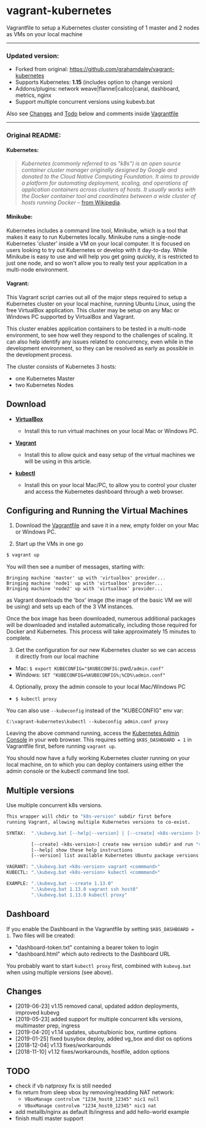 # vagrant-kubernetes

Vagrantfile to setup a Kubernetes cluster consisting of 1 master and 2 nodes as VMs on your local machine

---

### Updated version:

- Forked from original: https://github.com/grahamdaley/vagrant-kubernetes
- Supports Kubernetes: **1.15** (includes option to change version)
- Addons/plugins: network weave|flannel|calico|canal, dashboard, metrics, nginx
- Support multiple concurrent versions using kubevb.bat

Also see [Changes](#Changes) and [Todo](#Todo) below and comments inside [Vagrantfile](Vagrantfile)

---

### Original README:

#### Kubernetes:

> _Kubernetes (commonly referred to as "k8s") is an open source container cluster manager originally designed by Google and
> donated to the Cloud Native Computing Foundation. It aims to provide a platform for automating deployment, scaling, and
> operations of application containers across clusters of hosts. It usually works with the Docker container tool and
> coordinates between a wide cluster of hosts running Docker_ – [from Wikipedia](https://en.wikipedia.org/wiki/Kubernetes).

#### Minikube:

Kubernetes includes a command line tool, Minikube, which is a tool that makes it easy to run Kubernetes locally. Minikube runs a single-node Kubernetes 'cluster' inside a VM on your local computer. It is focused on users looking to try out Kubernetes or develop with it day-to-day. While Minikube is easy to use and will help you get going quickly, it is restricted to just one node, and so won't allow you to really test your application in a multi-node environment.

#### Vagrant:

This Vagrant script carries out all of the major steps required to setup a Kubernetes cluster on your local machine, running Ubuntu Linux, using the free VirtualBox application. This cluster may be setup on any Mac or Windows PC supported by VirtualBox and Vagrant.

This cluster enables application containers to be tested in a multi-node environment, to see how well they respond to the challenges of scaling. It can also help identify any issues related to concurrency, even while in the development environment, so they can be resolved as early as possible in the development process.

The cluster consists of Kubernetes 3 hosts:

- one Kubernetes Master
- two Kubernetes Nodes

## Download

* __[VirtualBox](https://www.virtualbox.org/)__ 
  - Install this to run virtual machines on your local Mac or Windows PC.

* __[Vagrant](https://www.vagrantup.com/)__ 
  - Install this to allow quick and easy setup of the virtual machines we will be using in this article.

* __[kubectl](https://kubernetes.io/docs/user-guide/prereqs/)__ 
  - Install this on your local Mac/PC, to allow you to control your cluster and access the Kubernetes dashboard through a web browser.

## Configuring and Running the Virtual Machines

1. Download the [Vagrantfile](https://raw.githubusercontent.com/mkorthof/vagrant-kubernetes/master/Vagrantfile) and save it in a new, empty folder on your Mac or Windows PC.

2. Start up the VMs in one go
  ```sh
  $ vagrant up
  ```

  You will then see a number of messages, starting with:

  ```
  Bringing machine 'master' up with 'virtualbox' provider... 
  Bringing machine 'node1' up with 'virtualbox' provider... 
  Bringing machine 'node2' up with 'virtualbox' provider...
  ```

  as Vagrant downloads the 'box' image (the image of the basic VM we will be using) and sets up each of the 3 VM instances. 

  Once the box image has been downloaded, numerous additional packages will be downloaded and installed automatically, including those required for Docker and Kubernetes. This process will take approximately 15 minutes to complete.

3. Get the configuration for our new Kubernetes cluster so we can access it directly from our local machine
  * Mac: `$ export KUBECONFIG="$KUBECONFIG:`pwd`/admin.conf"`
  * Windows: `SET "KUBECONFIG=%KUBECONFIG%;%CD%\admin.conf"`

4. Optionally, proxy the admin console to your local Mac/Windows PC
  * `$ kubectl proxy`

You can also use `--kubeconfig` instead of the "KUBECONFIG" env var:
```
C:\vagrant-kubernetes\kubectl --kubeconfig admin.conf proxy
```

Leaving the above command running, access the [Kubernetes Admin Console](http://localhost:8001/ui) in your web browser. This requires setting `$K8S_DASHBOARD = 1` in Vagrantfile first, before running `vagrant up`.

You should now have a fully working Kubernetes cluster running on your local machine, on to which you can deploy containers using either the admin console or the kubectl command line tool.

## Multiple versions

Use multiple concurrent k8s versions.

``` bash
This wrapper will chdir to "k8s-version" subdir first before
running Vagrant, allowing multiple Kubernetes versions to co-exist.

SYNTAX:  ".\kubevg.bat [--help|--version] | [--create] <k8s-version> [vagrant|kubectl <command>]"

         [--create] <k8s-version>] create new version subdir and run "vagrant up"
         [--help] show these help instructions
         [--version] list available Kubernetes Ubuntu package versions

VAGRANT: ".\kubevg.bat <k8s-version> vagrant <commmand>"
KUBECTL: ".\kubevg.bat <k8s-version> kubectl <commmand>"

EXAMPLE: ".\kubevg.bat --create 1.13.0"
         ".\kubevg.bat 1.13.0 vagrant ssh host0"
         ".\kubevg.bat 1.13.0 kubectl proxy"
```

## Dashboard

If you enable the Dashboard in the Vagrantfile by setting `$K8S_DASHBOARD = 1`.
Two files will be created:

- "dashboard-token.txt" containing a bearer token to login
- "dashboard.html" which auto redirects to the Dashboard URL

You probably want to start `kubectl proxy` first, combined with `kubevg.bat` when using multiple versions (see above).

## Changes

- [2019-06-23] v1.15 removed canal, updated addon deployments, improved kubevg
- [2019-05-23] added support for multiple concurrent k8s versions, multimaster prep, ingress
- [2019-04-20] v1.14 updates, ubuntu/bionic box, runtime options
- [2019-01-25] fixed busybox deploy, added vg_box and dist os options
- [2018-12-04] v1.13 fixes/workarounds
- [2018-11-10] v1.12 fixes/workarounds, hostfile, addon options

## TODO

- check if vb natproxy fix is still needed
- fix return from sleep vbox by removing/readding NAT network:
  - `VBoxManage controlvm "1234_host0_12345" nic1 null`
  - `VBoxManage controlvm "1234_host0_12345" nic1 nat`
- add metallb/nginx as default lb/ingress and add hello-world example
- finish multi master support
